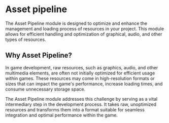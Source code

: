 # Asset pipeline 
The Asset Pipeline module is designed to optimize and enhance the management and loading process of resources in your project. This module allows for efficient handling and optimization of graphical, audio, and other types of resources.

## Why Asset Pipeline?

In game development, raw resources, such as graphics, audio, and other multimedia elements, are often not initially optimized for efficient usage within games. These resources may come in high-resolution formats or sizes that can impact the game's performance, increase loading times, and consume unnecessary storage space.

The Asset Pipeline module addresses this challenge by serving as a vital intermediary step in the development process. It takes raw, unoptimized resources and transforms them into a format suitable for seamless integration and optimal performance within the game.